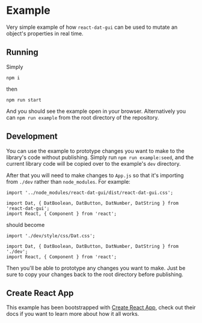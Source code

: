 # Example

Very simple example of how `react-dat-gui` can be used to mutate an object's properties in real time.

## Running

Simply

```
npm i
```

then

```
npm run start
```

And you should see the example open in your browser. Alternatively you can `npm run example` from the root directory of the repository.

## Development

You can use the example to prototype changes you want to make to the library's code without publishing. Simply run `npm run example:seed`, and the current library code will be copied over to the example's `dev` directory.

After that you will need to make changes to `App.js` so that it's importing from `./dev` rather than `node_modules`. For example:

```
import '../node_modules/react-dat-gui/dist/react-dat-gui.css';

import Dat, { DatBoolean, DatButton, DatNumber, DatString } from 'react-dat-gui';
import React, { Component } from 'react';
```

should become

```
import './dev/style/css/Dat.css';

import Dat, { DatBoolean, DatButton, DatNumber, DatString } from './dev';
import React, { Component } from 'react';
```

Then you'll be able to prototype any changes you want to make. Just be sure to copy your changes back to the root directory before publishing.

## Create React App

This example has been bootstrapped with [Create React App](https://github.com/facebookincubator/create-react-app), check out their docs if you want to learn more about how it all works.

